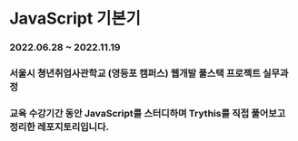 # JavaScript 기본기

### 2022.06.28 ~ 2022.11.19
### 서울시 쳥년취업사관학교 (영등포 캠퍼스) 웹개발 풀스택 프로젝트 실무과정
### 교육 수강기간 동안 JavaScript를 스터디하며 Trythis를 직접 풀어보고 정리한 레포지토리입니다.
